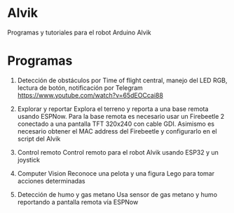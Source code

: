 # Alvik
Programas y tutoriales para el robot Arduino Alvik

# Programas

1. Detección de obstáculos por Time of flight central, manejo del LED RGB, lectura de botón, notificación por Telegram
https://www.youtube.com/watch?v=65dEOCcai88

2. Explorar y reportar
Explora el terreno y reporta a una base remota usando ESPNow. Para la base remota es necesario usar un Firebeetle 2 conectado a una pantalla TFT 320x240 con cable GDI. Asimismo es necesario obtener el MAC address del Firebeetle y configurarlo en el script del Alvik

3. Control remoto
Control remoto para el robot Alvik usando ESP32 y un joystick

4. Computer Vision
Reconoce una pelota y una figura Lego para tomar acciones determinadas

5. Detección de humo y gas metano
Usa sensor de gas metano y humo reportando a pantalla remota vía ESPNow
